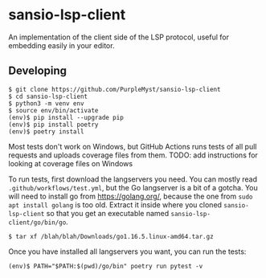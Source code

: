 # sansio-lsp-client

An implementation of the client side of the LSP protocol, useful for embedding
easily in your editor.


## Developing

    $ git clone https://github.com/PurpleMyst/sansio-lsp-client
    $ cd sansio-lsp-client
    $ python3 -m venv env
    $ source env/bin/activate
    (env)$ pip install --upgrade pip
    (env)$ pip install poetry
    (env)$ poetry install

Most tests don't work on Windows,
but GitHub Actions runs tests of all pull requests and uploads coverage files from them.
TODO: add instructions for looking at coverage files on Windows

To run tests, first download the langservers you need.
You can mostly read `.github/workflows/test.yml`, but the Go langserver is a bit of a gotcha.
You will need to install go from https://golang.org/,
because the one from `sudo apt install golang` is too old.
Extract it inside where you cloned `sansio-lsp-client`
so that you get an executable named `sansio-lsp-client/go/bin/go`.

    $ tar xf /blah/blah/Downloads/go1.16.5.linux-amd64.tar.gz

Once you have installed all langservers you want, you can run the tests:

    (env)$ PATH="$PATH:$(pwd)/go/bin" poetry run pytest -v
